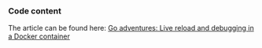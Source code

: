### Code content

The article can be found here: [Go adventures: Live reload and debugging in a Docker container](https://kristof.sh/posts/go-adventures/docker-live-reload-with-debugger/)
